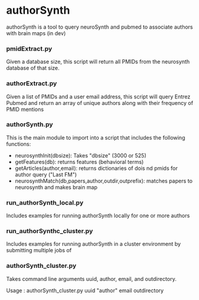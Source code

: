 # authorSynth
authorSynth is a tool to query neuroSynth and pubmed to associate authors with brain maps (in dev)

### pmidExtract.py
Given a database size, this script will return all PMIDs from the neurosynth database of that size.

### authorExtract.py
Given a list of PMIDs and a user email address, this script will query Entrez Pubmed and return an array of unique authors along with their frequency of PMID mentions

### authorSynth.py
This is the main module to import into a script that includes the following functions:
- neurosynthInit(dbsize): Takes "dbsize" (3000 or 525)
- getFeatures(db): returns features (behavioral terms)
- getArticles(author,email): returns dictionaries of dois nd pmids for author query ("Last FM")
- neurosynthMatch(db,papers,author,outdir,outprefix): matches papers to neurosynth and makes brain map

### run_authorSynth_local.py
Includes examples for running authorSynth locally for one or more authors

### run_authorSynthc_cluster.py
Includes examples for running authorSynth in a cluster environment by submitting multiple jobs of

### authorSynth_cluster.py
Takes command line arguments uuid, author, email, and outdirectory.

Usage : authorSynth_cluster.py uuid "author" email outdirectory
